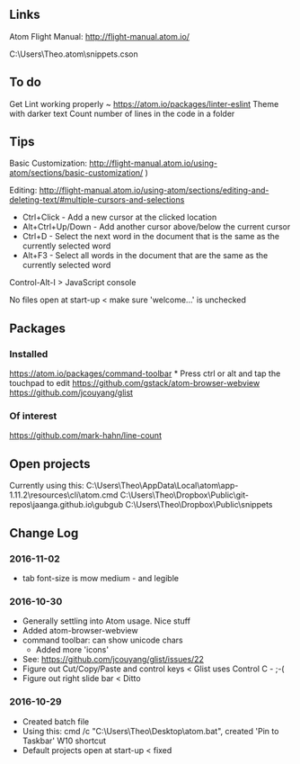

Links
--------------------------------------------------------------------------------

Atom Flight Manual: http://flight-manual.atom.io/

C:\Users\Theo\.atom\snippets.cson

To do
--------------------------------------------------------------------------------
Get Lint working properly ~ https://atom.io/packages/linter-eslint
Theme with darker text
Count number of lines in the code in a folder


Tips
--------------------------------------------------------------------------------

Basic Customization: http://flight-manual.atom.io/using-atom/sections/basic-customization/ )

Editing: http://flight-manual.atom.io/using-atom/sections/editing-and-deleting-text/#multiple-cursors-and-selections
* Ctrl+Click - Add a new cursor at the clicked location
* Alt+Ctrl+Up/Down - Add another cursor above/below the current cursor
* Ctrl+D - Select the next word in the document that is the same as the currently selected word
* Alt+F3 - Select all words in the document that are the same as the currently selected word

Control-Alt-I > JavaScript console

No files open at start-up < make sure 'welcome...' is unchecked


Packages
--------------------------------------------------------------------------------

### Installed
https://atom.io/packages/command-toolbar
    * Press ctrl or alt and tap the touchpad to edit
https://github.com/gstack/atom-browser-webview
https://github.com/jcouyang/glist


### Of interest
https://github.com/mark-hahn/line-count


Open projects
--------------------------------------------------------------------------------
Currently using this:
C:\Users\Theo\AppData\Local\atom\app-1.11.2\resources\cli\atom.cmd C:\Users\Theo\Dropbox\Public\git-repos\jaanga.github.io\gubgub  C:\Users\Theo\Dropbox\Public\snippets


Change Log
--------------------------------------------------------------------------------

### 2016-11-02

* tab font-size is mow medium - and legible

### 2016-10-30

* Generally settling into Atom usage. Nice stuff
* Added atom-browser-webview
* command toolbar: can show unicode chars
    * Added more 'icons'
* See: https://github.com/jcouyang/glist/issues/22
* Figure out Cut/Copy/Paste and control keys < Glist uses Control C - ;-(
* Figure out right slide bar < Ditto


### 2016-10-29

* Created batch file
* Using this: cmd /c "C:\Users\Theo\Desktop\atom.bat", created 'Pin to Taskbar' W10 shortcut
* Default projects open at start-up < fixed
